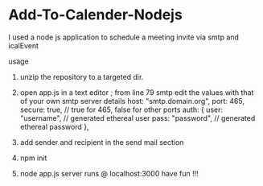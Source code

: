 # Add-To-Calender-Nodejs
I used a node js application to schedule a meeting invite via smtp and icalEvent

usage
1. unzip the repository to a targeted dir.
2. open app.js in a text editor ;
  from line 79 smtp edit the values with that of your own smtp server details
  host: "smtp.domain.org",
    port: 465,
    secure: true, // true for 465, false for other ports
    auth: {
      user: "username", // generated ethereal user
      pass: "password", // generated ethereal password
    },

3. add sender and recipient in the send mail section

4. npm init 
5. node app.js
server runs @ localhost:3000
have fun !!!
